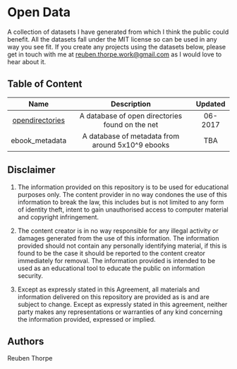 # Open Data

A collection of datasets I have generated from which I think the public could benefit. All the datasets fall under the MIT license so can be used in any way you see fit. If you create any projects using the datasets below, please get in touch with me at reuben.thorpe.work@gmail.com as I would love to hear about it.

**Table of Content**
---------


| Name | Description | Updated |
| :--: |:-----------:| :------:|
| [opendirectories](opendirectories/) | A database of open directories found on the net | 06-2017 |
| ebook_metadata | A database of metadata from around 5x10^9 ebooks | TBA |



**Disclaimer**
----------

1. The information provided on this repository is to be used for educational 
purposes only. The content provider in no way condones the use of this 
information to break the law, this includes but is not limited to any form 
of identity theft, intent to gain unauthorised access to computer material and 
copyright infringement.

2. The content creator is in no way responsible for any illegal activity or
damages generated from the use of this information. The information provided 
should not contain any personally identifying material, if this is found to be 
the case it should be reported to the content creator immediately for removal.
The information provided is intended to be used as an educational tool to 
educate the public on information security.

3. Except as expressly stated in this Agreement, all materials and information 
delivered on this repository are provided as is and are subject to change. 
Except as expressly stated in this agreement, neither party makes any 
representations or warranties of any kind concerning the information provided, 
expressed or implied.


**Authors**
----------

Reuben Thorpe
